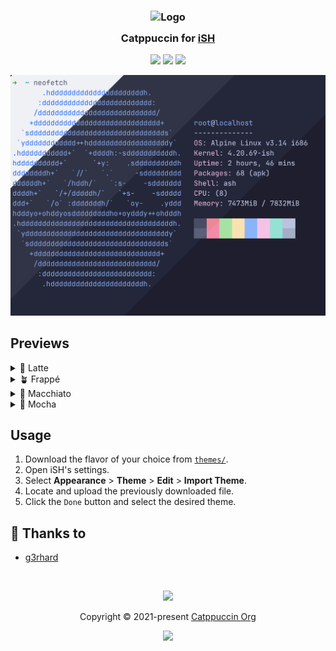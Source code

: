 <h3 align="center">
	<img src="https://raw.githubusercontent.com/catppuccin/catppuccin/main/assets/logos/exports/1544x1544_circle.png" width="100" alt="Logo"/><br/>
	<img src="https://raw.githubusercontent.com/catppuccin/catppuccin/main/assets/misc/transparent.png" height="30" width="0px"/>
	Catppuccin for <a href="https://github.com/ish-app/ish">iSH</a>
	<img src="https://raw.githubusercontent.com/catppuccin/catppuccin/main/assets/misc/transparent.png" height="30" width="0px"/>
</h3>

<p align="center">
	<a href="https://github.com/catppuccin/ish/stargazers"><img src="https://img.shields.io/github/stars/catppuccin/ish?colorA=363a4f&colorB=b7bdf8&style=for-the-badge"></a>
	<a href="https://github.com/catppuccin/ish/issues"><img src="https://img.shields.io/github/issues/catppuccin/ish?colorA=363a4f&colorB=f5a97f&style=for-the-badge"></a>
	<a href="https://github.com/catppuccin/ish/contributors"><img src="https://img.shields.io/github/contributors/catppuccin/ish?colorA=363a4f&colorB=a6da95&style=for-the-badge"></a>
</p>

<p align="center">
	<img src="assets/preview.webp"/>
</p>

## Previews

<details>
<summary>🌻 Latte</summary>
<img src="assets/latte.webp"/>
</details>
<details>
<summary>🪴 Frappé</summary>
<img src="assets/frappe.webp"/>
</details>
<details>
<summary>🌺 Macchiato</summary>
<img src="assets/macchiato.webp"/>
</details>
<details>
<summary>🌿 Mocha</summary>
<img src="assets/mocha.webp"/>
</details>

## Usage

1. Download the flavor of your choice from [`themes/`](./themes).
2. Open iSH's settings.
3. Select **Appearance** > **Theme** > **Edit** > **Import Theme**.
4. Locate and upload the previously downloaded file.
5. Click the `Done` button and select the desired theme.

## 💝 Thanks to

- [g3rhard](https://github.com/g3rhard)

&nbsp;

<p align="center">
	<img src="https://raw.githubusercontent.com/catppuccin/catppuccin/main/assets/footers/gray0_ctp_on_line.svg?sanitize=true" />
</p>

<p align="center">
	Copyright &copy; 2021-present <a href="https://github.com/catppuccin" target="_blank">Catppuccin Org</a>
</p>

<p align="center">
	<a href="https://github.com/catppuccin/catppuccin/blob/main/LICENSE"><img src="https://img.shields.io/static/v1.svg?style=for-the-badge&label=License&message=MIT&logoColor=d9e0ee&colorA=363a4f&colorB=b7bdf8"/></a>
</p>
